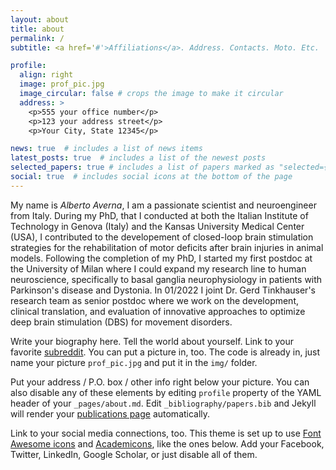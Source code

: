 ```yaml
---
layout: about
title: about
permalink: /
subtitle: <a href='#'>Affiliations</a>. Address. Contacts. Moto. Etc.

profile:
  align: right
  image: prof_pic.jpg
  image_circular: false # crops the image to make it circular
  address: >
    <p>555 your office number</p>
    <p>123 your address street</p>
    <p>Your City, State 12345</p>

news: true  # includes a list of news items
latest_posts: true  # includes a list of the newest posts
selected_papers: true # includes a list of papers marked as "selected={true}"
social: true  # includes social icons at the bottom of the page
---
```



My name is *Alberto Averna*, I am a passionate scientist and neuroengineer from Italy. During my PhD, that I conducted at both the Italian Institute of Technology in Genova (Italy) and the Kansas University Medical Center (USA), I contributed to the developement of closed-loop brain stimulation strategies for the rehabilitation of motor deficits after brain injuries in animal models. Following the completion of my PhD, I started my first postdoc at the University of Milan where I could expand my research line to human neuroscience, specifically to basal ganglia neurophysiology in patients with Parkinson's disease and Dystonia. In 01/2022 I joint Dr. Gerd Tinkhauser's research team as senior postdoc where we work on the development, clinical translation, and evaluation of innovative approaches to optimize deep brain stimulation (DBS) for movement disorders.


Write your biography here. Tell the world about yourself. Link to your favorite [subreddit](http://reddit.com). You can put a picture in, too. The code is already in, just name your picture `prof_pic.jpg` and put it in the `img/` folder.

Put your address / P.O. box / other info right below your picture. You can also disable any of these elements by editing `profile` property of the YAML header of your `_pages/about.md`. Edit `_bibliography/papers.bib` and Jekyll will render your [publications page](/al-folio/publications/) automatically.

Link to your social media connections, too. This theme is set up to use [Font Awesome icons](http://fortawesome.github.io/Font-Awesome/) and [Academicons](https://jpswalsh.github.io/academicons/), like the ones below. Add your Facebook, Twitter, LinkedIn, Google Scholar, or just disable all of them.
